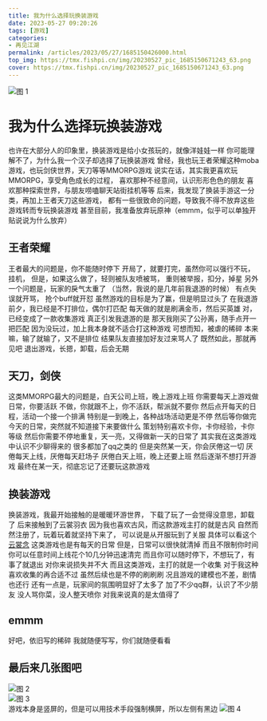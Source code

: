 ```yaml
---
title: 我为什么选择玩换装游戏
date: 2023-05-27 09:20:26
tags: [游戏]
categories: 
- 再见江湖
permalink: /articles/2023/05/27/1685150426000.html
top_img: https://tmx.fishpi.cn/img/20230527_pic_1685150671243_63.png
cover: https://tmx.fishpi.cn/img/20230527_pic_1685150671243_63.png
---
```


![图 1](https://tmx.fishpi.cn/img/20230527_pic_1685150671243_63.png)  

# 我为什么选择玩换装游戏
也许在大部分人的印象里，换装游戏是给小女孩玩的，就像洋娃娃一样
你可能理解不了，为什么我一个汉子却选择了玩换装游戏
曾经，我也玩王者荣耀这种moba游戏，也玩剑侠世界，天刀等等MMORPG游戏
说实在话，其实我更喜欢玩MMORPG，享受角色成长的过程，
喜欢那种不经意间，认识形形色色的朋友
喜欢那种探索世界，与朋友唠嗑聊天站街挂机等等
后来，我发现了换装手游这一分类，再加上王者天刀这些游戏，
都有一些很致命的问题，导致我不得不放弃这些游戏转而专玩换装游戏
甚至目前，我准备放弃玩原神（emmm，似乎可以单独开贴说说为什么放弃）


## 王者荣耀
王者最大的问题是，你不能随时停下
开局了，就要打完，虽然你可以强行不玩，挂机，
但是，如果这么做了，轻则被队友喷被骂，
重则被举报，扣分，掉星
另外一个问题是，玩家的戾气太重了
（当然，我说的是几年前我退游的时候）
有点失误就开骂， 抢个buff就开怼
虽然游戏的目标是为了赢，但是明显过头了
在我退游前夕，我已经是不打排位，偶尔打匹配
每天做的就是刷满金币，然后买英雄
对，已经变成了一款收集游戏
真正引发我退游的是
那天我刚买了公孙离，随手点开一把匹配
因为没玩过，加上我本身就不适合打这种游戏
可想而知，被虐的稀碎
本来嘛，输了就输了，又不是排位
结果队友直接加好友过来骂人了
既然如此，那就再见吧
退出游戏，长摁，卸载，后会无期

## 天刀，剑侠
这类MMORPG最大的问题是，白天公司上班，晚上游戏上班
你需要每天上游戏做日常，你要活跃
不做，你就跟不上，你不活跃，帮派就不要你
然后点开每天的日程，活动一个接一个排满
特别是一到晚上，各种战场活动更是不停
然后等你做完今天的日常，突然就不知道接下来要做什么
策划特别喜欢卡你，卡你经验，卡你等级
然后你需要不停地重复，天一亮，又得做新一天的日常了
其实我在这类游戏中认识不少聊得来的
很多都加了qq之类的
但是突然某一天，你会厌倦这一切
厌倦每天上线，厌倦每天赶场子
厌倦白天上班，晚上还要上班
然后逐渐不想打开游戏
最终在某一天，彻底忘记了还要玩这款游戏

## 换装游戏
换装游戏，我最开始接触的是暖暖环游世界，
下载了玩了一会觉得没意思，卸载了
后来接触到了云裳羽衣
因为我也喜欢古风，而这款游戏主打的就是古风
自然而然注册了，玩着玩着就坚持下来了，
可以说是从开服玩到了关服
具体可以看这个[云裳念](https://www.sszsj.cc/articles/2022/02/21/1645411335000.html)
这类游戏也是有每天的日常
但是，日常可以很快就清掉
而且不限制你时间
你可以任意时间上线花个10几分钟迅速清完
而且你可以随时停下，不想玩了，有事了就退出
对你来说损失并不大
而且这类游戏，主打的就是一个收集
对于我这种喜欢收集的再合适不过
虽然后续也是不停的刷刷刷
况且游戏的建模也不差，剧情也还行
还有一点是，玩家间的氛围明显好了太多了
加了不少qq群，认识了不少朋友
没人骂你菜，没人整天喷你
对我来说真的是太值得了

## emmm
好吧，依旧写的稀碎
我就随便写写，你们就随便看看

## 最后来几张图吧
![图 2](https://tmx.fishpi.cn/img/20230527_pic_1685151249640_95.png)  
![图 3](https://tmx.fishpi.cn/img/20230527_pic_1685151265586_41.png)  
游戏本身是竖屏的，但是可以用技术手段强制横屏，所以左侧有黑边
![图 4](https://tmx.fishpi.cn/img/20230527_pic_1685151321319_61.png)  

